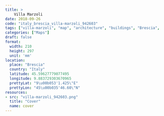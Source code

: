 ```yaml
---
title: > 
    Villa Marzoli
date: 2018-09-26
code: "italy_brescia_villa-marzoli_942603"
tags: ["villa-marzoli", "map", "architecture", "buildings", "Brescia", "Italy"]
categories: ["Maps"]
draft: false
format:
  width: 210
  height: 297
  unit: 'mm'
location:
  place: "Brescia"
  country: "Italy"
  latitude: 45.59627779077495
  longitude: 9.883729303670965
  prettyLat: "9\u00b053'1.425\"E"
  prettyLon: "45\u00b035'46.60\"N"
resources:
- src: "villa-marzoli_942603.png"
  title: "Cover"
  name: cover
---
```

